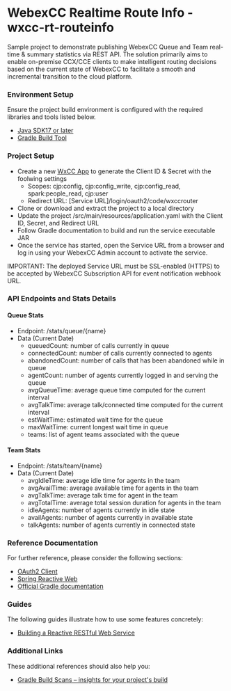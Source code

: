 # WebexCC Realtime Route Info - wxcc-rt-routeinfo
Sample project to demonstrate publishing WebexCC Queue and Team real-time & summary statistics via REST API. The solution primarily aims to enable on-premise CCX/CCE clients to make intelligent routing decisions based on the current state of WebexCC to facilitate a smooth and incremental transition to the cloud platform.

### Environment Setup
Ensure the project build environment is configured with the required libraries and tools listed below.

* [Java SDK17 or later](https://www.oracle.com/java/technologies/javase/jdk17-archive-downloads.html)
* [Gradle Build Tool](https://gradle.org/releases/)

### Project Setup

* Create a new [WxCC App](https://developer.webex-cx.com/my-apps) to generate the Client ID & Secret with the foolwing settings
  * Scopes: cjp:config, cjp:config_write, cjp:config_read, spark:people_read, cjp:user
  * Redirect URL: [Service URL]/login/oauth2/code/wxccrouter
* Clone or download and extract the project to a local directory
* Update the project /src/main/resources/application.yaml with the Client ID, Secret, and Redirect URL
* Follow Gradle documentation to build and run the service executable JAR
* Once the service has started, open the Service URL from a browser and log in using your WebexCC Admin account to activate the service.

IMPORTANT: The deployed Service URL must be SSL-enabled (HTTPS) to be accepted by WebexCC Subscription API for event notification webhook URL.

### API Endpoints and Stats Details
#### Queue Stats 
* Endpoint: /stats/queue/{name}
* Data (Current Date)
  * queuedCount: number of calls currently in queue
  * connectedCount: number of calls currently connected to agents
  * abandonedCount: number of calls that has been abandoned while in queue
  * agentCount: number of agents currently logged in and serving the queue
  * avgQueueTime: average queue time computed for the current interval
  * avgTalkTime: average talk/connected time computed for the current interval
  * estWaitTime: estimated wait time for the queue
  * maxWaitTime: current longest wait time in queue
  * teams: list of agent teams associated with the queue
  
#### Team Stats
* Endpoint: /stats/team/{name}
* Data (Current Date)
  * avgIdleTime: average idle time for agents in the team
  * avgAvailTime: average available time for agents in the team
  * avgTalkTime: average talk time for agent in the team
  * avgTotalTime: average total session duration for agents in the team
  * idleAgents: number of agents currently in idle state
  * availAgents: number of agents currently in available state
  * talkAgents: number of agents currently in connected state 


### Reference Documentation
For further reference, please consider the following sections:

* [OAuth2 Client](https://docs.spring.io/spring-boot/docs/3.3.4/reference/htmlsingle/index.html#web.security.oauth2.client)
* [Spring Reactive Web](https://docs.spring.io/spring-boot/docs/3.3.4/reference/htmlsingle/index.html#web.reactive)
* [Official Gradle documentation](https://docs.gradle.org)

### Guides
The following guides illustrate how to use some features concretely:

* [Building a Reactive RESTful Web Service](https://spring.io/guides/gs/reactive-rest-service/)

### Additional Links
These additional references should also help you:

* [Gradle Build Scans – insights for your project's build](https://scans.gradle.com#gradle)

